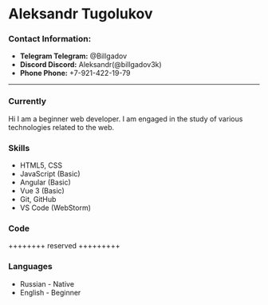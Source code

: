 # Aleksandr Tugolukov

### Contact Information:
- **Telegram Telegram:** @Billgadov
- **Discord Discord:** Aleksandr(@billgadov3k)
- **Phone Phone:** +7-921-422-19-79
-----------------------------------------
### Currently
Hi
I am a beginner web developer. I am engaged in the study of various technologies related to the web.
### Skills
- HTML5, CSS
- JavaScript (Basic)
- Angular (Basic)
- Vue 3 (Basic)
- Git, GitHub
- VS Code (WebStorm)

### Code
++++++++ reserved +++++++++

### Languages
- Russian - Native
- English - Beginner